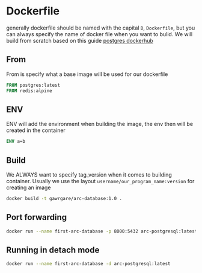 # Dockerfile

generally dockerfile should be named with the capital `D`, `Dockerfile`, but you can always specify the name of docker file when you want to bulid. We will build from scratch based on this guide [postgres dockerhub](https://hub.docker.com/_/postgres)

## From

From is specify what a base image will be used for our dockerfile

```dockerfile
FROM postgres:latest
FROM redis:alpine
```

## ENV

ENV will add the environment when building the image, the env then will be created in the container

```dockerfile
ENV a=b
```

## Build

We ALWAYS want to specify tag_version when it comes to building container. Usually we use the layout `username/our_program_name:version` for creating an image

```sh
docker build -t gawrgare/arc-database:1.0 .
```

## Port forwarding

```sh
docker run --name first-arc-database -p 8000:5432 arc-postgresql:latest
```

## Running in detach mode

```sh
docker run --name first-arc-database -d arc-postgresql:latest
```
